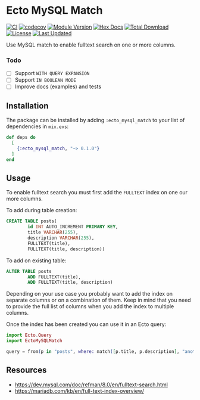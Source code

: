 # Ecto MySQL Match

[![CI](https://github.com/timothyvanderaerden/ecto_mysql_extras/actions/workflows/ci.yml/badge.svg)](https://github.com/timothyvanderaerden/ecto_mysql_match/actions/workflows/ci.yml)
[![codecov](https://codecov.io/gh/timothyvanderaerden/ecto_mysql_match/branch/main/graph/badge.svg?token=IJMNEMI6CE)](https://codecov.io/gh/timothyvanderaerden/ecto_mysql_match)
[![Module Version](https://img.shields.io/hexpm/v/ecto_mysql_match.svg)](https://hex.pm/packages/ecto_mysql_match)
[![Hex Docs](https://img.shields.io/badge/hex-docs-lightgreen.svg)](https://hexdocs.pm/ecto_mysql_match/)
[![Total Download](https://img.shields.io/hexpm/dt/ecto_mysql_match.svg)](https://hex.pm/packages/ecto_mysql_match)
[![License](https://img.shields.io/hexpm/l/ecto_mysql_match.svg)](https://github.com/timothyvanderaerden/ecto_mysql_match/blob/main/LICENSE)
[![Last Updated](https://img.shields.io/github/last-commit/timothyvanderaerden/ecto_mysql_match.svg)](https://github.com/timothyvanderaerden/ecto_mysql_match/commits/main)

Use MySQL match to enable fulltext search on one or more columns.

### Todo

- [ ] Support `WITH QUERY EXPANSION`
- [ ] Support `IN BOOLEAN MODE`
- [ ] Improve docs (examples) and tests

## Installation

The package can be installed by adding `:ecto_mysql_match` to your list of dependencies in `mix.exs`:

```elixir
def deps do
  [
    {:ecto_mysql_match, "~> 0.1.0"}
  ]
end
```

## Usage

To enable fulltext search you must first add the `FULLTEXT` index on one our more columns.

To add during table creation:
```sql
CREATE TABLE posts(
        id INT AUTO_INCREMENT PRIMARY KEY,
        title VARCHAR(255),
        description VARCHAR(255),
        FULLTEXT(title),
        FULLTEXT(title, description))
```

To add on existing table:
```sql
ALTER TABLE posts
        ADD FULLTEXT(title),
        ADD FULLTEXT(title, description)
```

Depending on your use case you probably want to add the index on separate columns or on a combination of them. Keep in mind that you need to provide the full list of columns when you add the index to multiple columns.

Once the index has been created you can use it in an Ecto query:


```ex
import Ecto.Query
import EctoMySQLMatch

query = from(p in "posts", where: match([p.title, p.description], "another"), select: p.title)
```

## Resources

- https://dev.mysql.com/doc/refman/8.0/en/fulltext-search.html
- https://mariadb.com/kb/en/full-text-index-overview/
 